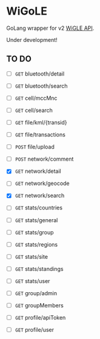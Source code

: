 # WiGoLE

GoLang wrapper for v2 [WiGLE API](https://api.wigle.net/swagger#/Network_search_and_information_tools/detail_1).

Under development!

## TO DO
- [ ] `GET` bluetooth/detail
- [ ] `GET` bluetooth/search
- [ ] `GET` cell/mccMnc
- [ ] `GET` cell/search
- [ ] `GET` file/kml/{transid}
- [ ] `GET` file/transactions
- [ ] `POST` file/upload
- [ ] `POST` network/comment
- [x] `GET` network/detail
- [ ] `GET` network/geocode
- [x] `GET` network/search
- [ ] `GET` stats/countries
- [ ] `GET` stats/general
- [ ] `GET` stats/group
- [ ] `GET` stats/regions
- [ ] `GET` stats/site
- [ ] `GET` stats/standings
- [ ] `GET` stats/user
- [ ] `GET` group/admin
- [ ] `GET` groupMembers
- [ ] `GET` profile/apiToken
- [ ] `GET` profile/user
 
